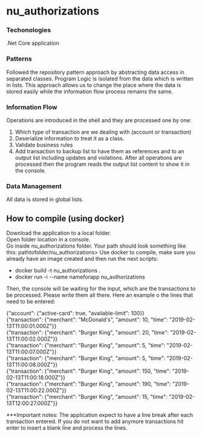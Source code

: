 # nu_authorizations

### Techonologies
.Net Core application

### Patterns
Followed the repository pattern approach by abstracting data access in separated classes.
Program Logic is isolated from the data which is written in lists. This approach allows us to change the place where the data is stored easily while the information flow process remains the same.

### Information Flow
Operations are introduced in the shell and they are processed one by one:
  1. Which type of transaction are we dealing with (account or transaction)
  2. Deserialize information to treat it as a class.
  3. Validate business rules
  4. Add transaction to backup list to have them as references and to an output list including updates and violations.
After all operations are processed then the program reads the output list content to show it in the console.

### Data Management
All data is stored in global lists.

## How to compile (using docker)
Download the application to a local folder.  
Open folder location in a console.  
Go inside nu_authorizations folder. Your path should look something like this: pathtofolder/nu_authorizations>
Use docker to compile, make sure you already have an image created and then run the next scripts:  
- docker build -t nu_authorizations .
- docker run -i --name nameforapp nu_authorizations

Then, the console will be waiting for the input, which are the transactions to be processed. Please write them all there.
Here an example o the lines that need to be entered:

{"account": {"active-card": true, "available-limit": 100}}  
{"transaction": {"merchant": "McDonald's", "amount": 10, "time": "2019-02-13T11:00:01.000Z"}}  
{"transaction": {"merchant": "Burger King", "amount": 20, "time": "2019-02-13T11:00:02.000Z"}}  
{"transaction": {"merchant": "Burger King", "amount": 5, "time": "2019-02-13T11:00:07.000Z"}}  
{"transaction": {"merchant": "Burger King", "amount": 5, "time": "2019-02-13T11:00:08.000Z"}}  
{"transaction": {"merchant": "Burger King", "amount": 150, "time": "2019-02-13T11:00:18.000Z"}}  
{"transaction": {"merchant": "Burger King", "amount": 190, "time": "2019-02-13T11:00:22.000Z"}}  
{"transaction": {"merchant": "Burger King", "amount": 15, "time": "2019-02-13T12:00:27.000Z"}}  

***Important notes: 
The application expect to have a line break after each transaction entered.
If you do not want to add anymore transactions hit enter to insert a blank line and process the lines.
